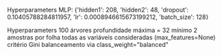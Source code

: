 Hyperparameters MLP: {'hidden1': 208, 'hidden2': 48, 'dropout': 0.10405788284811957, 'lr': 0.0008946615673199212, 'batch_size': 128}

Hyperparameters
100 árvores
profundidade máxima = 32
mínimo 2 amostras por folha
todas as variáveis consideradas (max_features=None)
critério Gini
balanceamento via class_weight="balanced"